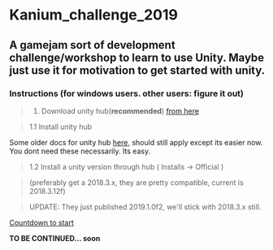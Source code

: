 # Kanium_challenge_2019
A gamejam sort of development challenge/workshop to learn to use Unity. Maybe just use it for motivation to get started with unity.
---

### Instructions (for windows users. other users: figure it out)

> 1. Download unity hub(**recommended**) [from here](https://unity3d.com/get-unity/download)

> 1.1 Install unity hub

Some older docs for unity hub [here](https://docs.google.com/document/d/10Z9lsSVKfrr4agsquOlUs5s1wlfK7Kng95hLQovGDfk/edit), should still apply except its easier now. You dont need these necessarily. Its easy.

> 1.2 Install a unity version through hub ( Installs -> Official )

> (preferably get a 2018.3.x, they are pretty compatible, current is 2018.3.12f)

> UPDATE: They just published 2019.1.0f2, we'll stick with 2018.3.x still.

[Countdown to start](https://www.timeanddate.com/countdown/launch?iso=20190426T20&p0=1397&msg=kanium+-+unity+event&font=slab&csz=1)

**TO BE CONTINUED... soon**
